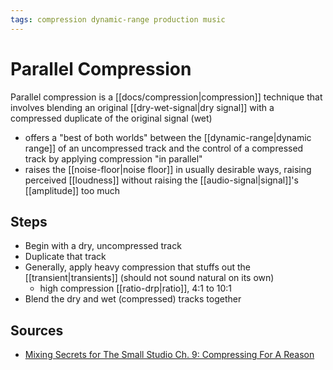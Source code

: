 ```yaml
---
tags: compression dynamic-range production music
---
```


# Parallel Compression

Parallel compression is a [[docs/compression|compression]] technique that involves blending an original [[dry-wet-signal|dry signal]] with a compressed duplicate of the original signal (wet)

- offers a "best of both worlds" between the [[dynamic-range|dynamic range]] of an uncompressed track and the control of a compressed track by applying compression "in parallel"
- raises the [[noise-floor|noise floor]] in usually desirable ways, raising perceived [[loudness]] without raising the [[audio-signal|signal]]'s [[amplitude]] too much

## Steps

- Begin with a dry, uncompressed track
- Duplicate that track
- Generally, apply heavy compression that stuffs out the [[transient|transients]] (should not sound natural on its own)
  - high compression [[ratio-drp|ratio]], 4:1 to 10:1
- Blend the dry and wet (compressed) tracks together

## Sources

- [Mixing Secrets for The Small Studio Ch. 9: Compressing For A Reason](https://www.cambridge-mt.com/ms/ch9/)
